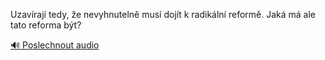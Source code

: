
Uzavírají tedy, že nevyhnutelně musí dojít k radikální reformě. Jaká má ale tato reforma být?

[🔊 Poslechnout audio](/data/7-paragraphs/audio/chapter_169/para_009-Uzavraj-tedy-e-nevyhnuteln-mus-dojt-k-radik.mp3)
